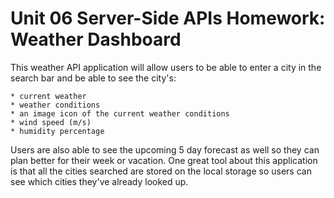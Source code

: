 # Unit 06 Server-Side APIs Homework: Weather Dashboard

This weather API application will allow users to be able to enter a city in the search bar and be able to see the city's:

    * current weather
    * weather conditions
    * an image icon of the current weather conditions
    * wind speed (m/s)
    * humidity percentage

Users are also able to see the upcoming 5 day forecast as well so they can plan better for their week or vacation. One great tool about this application is that all the cities searched are stored on the local storage so users can see which cities they've already looked up.
